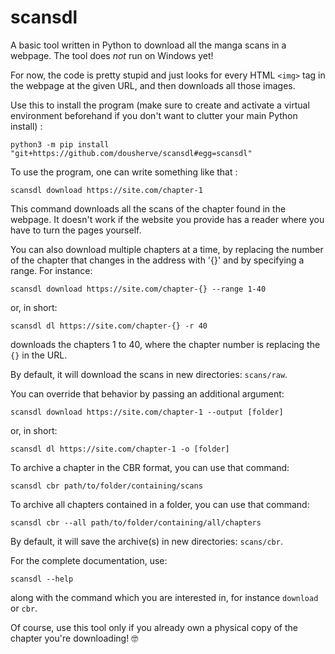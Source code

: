 # scansdl
A basic tool written in Python to download all the manga scans in a webpage. The tool does *not* run on Windows yet!

For now, the code is pretty stupid and just looks for every HTML `<img>` tag in the webpage at the given URL, and then downloads all those images.

Use this to install the program (make sure to create and activate a virtual environment beforehand if you don't want to clutter your main Python install) :

```console
python3 -m pip install "git+https://github.com/dousherve/scansdl#egg=scansdl"
```

To use the program, one can write something like that :

```console
scansdl download https://site.com/chapter-1
```

This command downloads all the scans of the chapter found in the webpage. It doesn't work if the website you provide has a reader where you have to turn the pages yourself.

You can also download multiple chapters at a time, by replacing the number of the chapter that changes in the address with '{}' and by specifying a range. For instance:

```console
scansdl download https://site.com/chapter-{} --range 1-40
```
or, in short:
```console
scansdl dl https://site.com/chapter-{} -r 40
```

downloads the chapters 1 to 40, where the chapter number is replacing the `{}` in the URL.

By default, it will download the scans in new directories: `scans/raw`.  

You can override that behavior by passing an additional argument:

```console
scansdl download https://site.com/chapter-1 --output [folder]
```
or, in short:
```console
scansdl dl https://site.com/chapter-1 -o [folder]
```

To archive a chapter in the CBR format, you can use that command:

```console
scansdl cbr path/to/folder/containing/scans
```

To archive all chapters contained in a folder, you can use that command:

```console
scansdl cbr --all path/to/folder/containing/all/chapters
```

By default, it will save the archive(s) in new directories: `scans/cbr`.  

For the complete documentation, use:

```console
scansdl --help
```
along with the command which you are interested in, for instance `download` or `cbr`.

Of course, use this tool only if you already own a physical copy of the chapter you're downloading! 🤓
